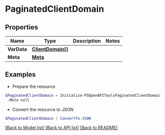 # PaginatedClientDomain
## Properties

Name | Type | Description | Notes
------------ | ------------- | ------------- | -------------
**VarData** | [**ClientDomain[]**](ClientDomain.md) |  | 
**Meta** | [**Meta**](Meta.md) |  | 

## Examples

- Prepare the resource
```powershell
$PaginatedClientDomain = Initialize-PSOpenAPIToolsPaginatedClientDomain  -VarData null `
 -Meta null
```

- Convert the resource to JSON
```powershell
$PaginatedClientDomain | ConvertTo-JSON
```

[[Back to Model list]](../README.md#documentation-for-models) [[Back to API list]](../README.md#documentation-for-api-endpoints) [[Back to README]](../README.md)

